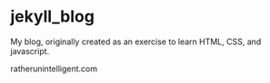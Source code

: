 jekyll_blog
===========

My blog, originally created as an exercise to learn HTML, CSS, and javascript.

ratherunintelligent.com